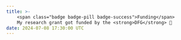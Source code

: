 ```yaml
---
title: >-
    <span class="badge badge-pill badge-success">Funding</span>
    My research grant got funded by the <strong>DFG</strong> 🥳
date: 2024-07-08 17:30:00 UTC
---
```

